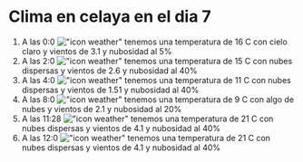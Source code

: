# Clima en celaya en el dia 7

1. A las 0:0 !["icon weather"](http://openweathermap.org/img/w/02n.png) tenemos una temperatura de 16 C con cielo claro y  vientos de 3.1 y nubosidad al 5%
1. A las 2:0 !["icon weather"](http://openweathermap.org/img/w/03n.png) tenemos una temperatura de 15 C con nubes dispersas y  vientos de 2.6 y nubosidad al 40%
1. A las 4:0 !["icon weather"](http://openweathermap.org/img/w/03n.png) tenemos una temperatura de 11 C con nubes dispersas y  vientos de 1.51 y nubosidad al 40%
1. A las 8:0 !["icon weather"](http://openweathermap.org/img/w/02n.png) tenemos una temperatura de 9 C con algo de nubes y  vientos de 2.1 y nubosidad al 20%
1. A las 11:28 !["icon weather"](http://openweathermap.org/img/w/03d.png) tenemos una temperatura de 21 C con nubes dispersas y  vientos de 4.1 y nubosidad al 40%
1. A las 12:0 !["icon weather"](http://openweathermap.org/img/w/03d.png) tenemos una temperatura de 21 C con nubes dispersas y  vientos de 4.1 y nubosidad al 40%
